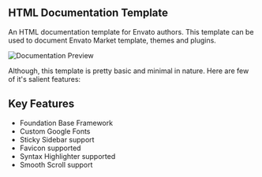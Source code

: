## HTML Documentation Template

An HTML documentation template for Envato authors. This template can be used to document Envato Market template, themes and plugins.

![Documentation Preview](http://nahacivan.netlify.app/documentation/)

Although, this template is pretty basic and minimal in nature. Here are few of it's salient features:

## Key Features

- Foundation Base Framework
- Custom Google Fonts
- Sticky Sidebar support
- Favicon supported
- Syntax Highlighter supported
- Smooth Scroll support

